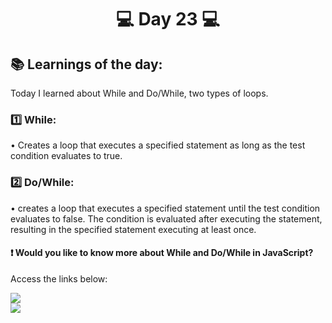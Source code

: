 <h1 align="center">💻 Day 23 💻</h1>

<h2>📚 Learnings of the day:</h2>
<p>Today I learned about While and Do/While, two types of loops.</p>

<h3>1️⃣ While: </h3>
<p>• Creates a loop that executes a specified statement as long as the test condition evaluates to true. </p>

<h3>2️⃣ Do/While: </h3>
<p>• creates a loop that executes a specified statement until the test condition evaluates to false. The condition is evaluated after executing the statement, resulting in the specified statement executing at least once. </p>

<h4>❗ Would you like to know more about While and Do/While in JavaScript?</h4>
<p> Access the links below:</p>
<a href="https://developer.mozilla.org/en-US/docs/Web/JavaScript/Reference/Statements/while">
<img src="https://img.shields.io/static/v1?label=USE&message=WHILE&color=f0d500&style=for-the-badge"/>
</a>
<br>
<a href="https://developer.mozilla.org/en-US/docs/Web/JavaScript/Reference/Statements/do...while">
<img src="https://img.shields.io/static/v1?label=USE&message=DO/WHILE&color=f0d500&style=for-the-badge"/>
</a>
